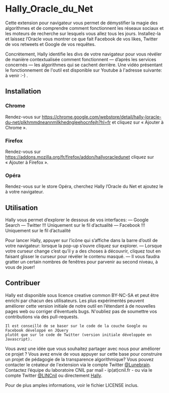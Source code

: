 # Hally_Oracle_du_Net

Cette extension pour navigateur vous permet de démystifier la magie des algorithmes et de comprendre comment fonctionnent les réseaux sociaux et les moteurs de recherche sur lesquels vous allez tous les jours. Installez-la et laissez l’Oracle vous montrer ce que fait Facebook de vos likes, Twitter de vos retweets et Google de vos requêtes.

Concrètement, Hally identifie les divs de votre navigateur pour vous révéler de manière contextualisée comment fonctionnent — d’après les services concernés — les algorithmes qui se cachent derrière.
Une vidéo présentant le fonctionnement de l'outil est disponible sur Youtube à l'adresse suivante: à venir :-) .


## Installation

### Chrome
Rendez-vous sur https://chrome.google.com/webstore/detail/hally-loracle-du-net/plkhmmdneannmllkhedngleehocnfejh?hl=fr et cliquez sur « Ajouter à Chrome ».

### Firefox
Rendez-vous sur https://addons.mozilla.org/fr/firefox/addon/hallyoracledunet cliquez sur « Ajouter à Firefox ».

### Opéra
Rendez-vous sur le store Opéra, cherchez Hally l’Oracle du Net et ajoutez le à votre navigateur.


## Utilisation

Hally vous permet d’explorer le dessous de vos interfaces:
— Google Search
— Twitter !!! Uniquement sur le fil d’actualité
— Facebook !!! Uniquement sur le fil d’actualité

Pour lancer Hally, appuyer sur l’icône qui s’affiche dans la barre d’outil de votre navigateur:
lorsque la pop-up s’ouvre cliquez sur explorer.
— Lorsque votre curseur change c’est qu’il y a des choses à découvrir, cliquez tout en faisant glisser le curseur pour révéler le contenu masqué.
— Il vous faudra gratter un certain nombres de fenêtres pour parvenir au second niveau, à vous de jouer!


## Contribuer

Hally est disponible sous  licence creative common BY-NC-SA et peut être enrichi par chacun des utilisateurs.
Les plus expérimentés peuvent améliorer cette version initiale de notre outil en l’étendant à de nouvelles pages web ou corriger d’éventuels bugs.
N'oubliez pas de soumettre vos contributions via des pull-requests.

```
Il est conseillé de se baser sur le code de la couche Google ou Facebook développé en JQuery
plutôt que sur le code de Twitter (version initiale développée en Javascript).

```



Vous avez une idée que vous souhaitez partager avec nous pour améliorer ce projet ?
Vous avez envie de vous appuyer sur cette base pour construire un projet de pédagogie de la transparence algorithmique?
Vous pouvez contacter le créateur de l'extension via le compte Twitter [@Lunebrain](https://twitter.com/Lunebrain).
Contactez l’équipe du laboratoire CNIL par mail - ip(at)cnil.fr - ou via le compte Twitter [@LINCnil](https://twitter.com/LINCnil) ou directement [Hally](https://twitter.com/oracledunet).

Pour de plus amples informations, voir le fichier LICENSE inclus.
